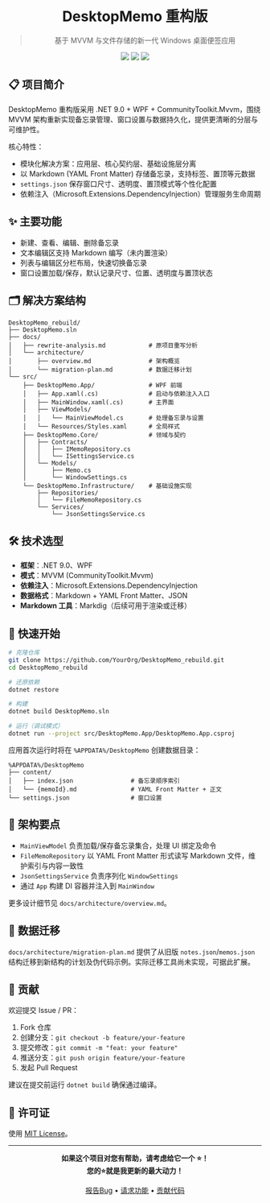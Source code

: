 <h1 align="center">DesktopMemo 重构版</h1>

> <p align="center">基于 MVVM 与文件存储的新一代 Windows 桌面便签应用</p>

<div align="center">

<img src="https://img.shields.io/badge/.NET-9.0-purple" />
<img src="https://img.shields.io/badge/Platform-Windows-blue" />
<img src="https://img.shields.io/badge/License-MIT-green" />

</div>

## 📋 项目简介

DesktopMemo 重构版采用 .NET 9.0 + WPF + CommunityToolkit.Mvvm，围绕 MVVM 架构重新实现备忘录管理、窗口设置与数据持久化，提供更清晰的分层与可维护性。

核心特性：

- 模块化解决方案：应用层、核心契约层、基础设施层分离
- 以 Markdown (YAML Front Matter) 存储备忘录，支持标签、置顶等元数据
- `settings.json` 保存窗口尺寸、透明度、置顶模式等个性化配置
- 依赖注入（Microsoft.Extensions.DependencyInjection）管理服务生命周期

## ✨ 主要功能

- 新建、查看、编辑、删除备忘录
- 文本编辑区支持 Markdown 编写（未内置渲染）
- 列表与编辑区分栏布局，快速切换备忘录
- 窗口设置加载/保存，默认记录尺寸、位置、透明度与置顶状态

## 🗂️ 解决方案结构

```
DesktopMemo_rebuild/
├── DesktopMemo.sln
├── docs/
│   ├── rewrite-analysis.md            # 原项目重写分析
│   └── architecture/
│       ├── overview.md                # 架构概览
│       └── migration-plan.md          # 数据迁移计划
└── src/
    ├── DesktopMemo.App/               # WPF 前端
    │   ├── App.xaml(.cs)              # 启动与依赖注入入口
    │   ├── MainWindow.xaml(.cs)       # 主界面
    │   ├── ViewModels/
    │   │   └── MainViewModel.cs       # 处理备忘录与设置
    │   └── Resources/Styles.xaml      # 全局样式
    ├── DesktopMemo.Core/              # 领域与契约
    │   ├── Contracts/
    │   │   ├── IMemoRepository.cs
    │   │   └── ISettingsService.cs
    │   └── Models/
    │       ├── Memo.cs
    │       └── WindowSettings.cs
    └── DesktopMemo.Infrastructure/    # 基础设施实现
        ├── Repositories/
        │   └── FileMemoRepository.cs
        └── Services/
            └── JsonSettingsService.cs
```

## 🛠️ 技术选型

- **框架**：.NET 9.0、WPF
- **模式**：MVVM (CommunityToolkit.Mvvm)
- **依赖注入**：Microsoft.Extensions.DependencyInjection
- **数据格式**：Markdown + YAML Front Matter、JSON
- **Markdown 工具**：Markdig（后续可用于渲染或迁移）

## 🚀 快速开始

```bash
# 克隆仓库
git clone https://github.com/YourOrg/DesktopMemo_rebuild.git
cd DesktopMemo_rebuild

# 还原依赖
dotnet restore

# 构建
dotnet build DesktopMemo.sln

# 运行（调试模式）
dotnet run --project src/DesktopMemo.App/DesktopMemo.App.csproj
```

应用首次运行时将在 `%APPDATA%/DesktopMemo` 创建数据目录：

```
%APPDATA%/DesktopMemo
├── content/
│   ├── index.json                # 备忘录顺序索引
│   └── {memoId}.md               # YAML Front Matter + 正文
└── settings.json                 # 窗口设置
```

## 🧭 架构要点

- `MainViewModel` 负责加载/保存备忘录集合，处理 UI 绑定及命令
- `FileMemoRepository` 以 YAML Front Matter 形式读写 Markdown 文件，维护索引与内容一致性
- `JsonSettingsService` 负责序列化 `WindowSettings`
- 通过 `App` 构建 DI 容器并注入到 `MainWindow`

更多设计细节见 `docs/architecture/overview.md`。

## 🔄 数据迁移

`docs/architecture/migration-plan.md` 提供了从旧版 `notes.json`/`memos.json` 结构迁移到新结构的计划及伪代码示例。实际迁移工具尚未实现，可据此扩展。

## 🤝 贡献

欢迎提交 Issue / PR：

1. Fork 仓库
2. 创建分支：`git checkout -b feature/your-feature`
3. 提交修改：`git commit -m "feat: your feature"`
4. 推送分支：`git push origin feature/your-feature`
5. 发起 Pull Request

建议在提交前运行 `dotnet build` 确保通过编译。

## 📝 许可证

使用 [MIT License](LICENSE)。

---

<div align="center">

**如果这个项目对您有帮助，请考虑给它一个 ⭐！**\
**您的⭐就是我更新的最大动力！**

[报告Bug](../../issues) • [请求功能](../../issues) • [贡献代码](../../pulls)

</div>
